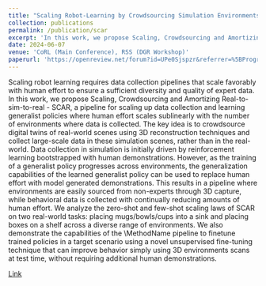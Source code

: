 ```yaml
---
title: "Scaling Robot-Learning by Crowdsourcing Simulation Environments"
collection: publications
permalink: /publication/scar
excerpt: 'In this work, we propose Scaling, Crowdsourcing and Amortizing Real-to-sim-to-real - SCAR, a pipeline for scaling up data collection and learning generalist policies where human effort scales sublinearly with the number of environments where data is collected. The key idea is to crowdsource digital twins of real-world scenes using 3D reconstruction techniques and collect large-scale data in these simulation scenes, rather than in the real-world. Data collection in simulation is initially driven by reinforcement learning bootstrapped with human demonstrations.'
date: 2024-06-07
venue: 'CoRL (Main Conference), RSS (DGR Workshop)'
paperurl: 'https://openreview.net/forum?id=UPe0Sjspzr&referrer=%5BProgram%20Chair%20Console%5D%28%2Fgroup%3Fid%3Droboticsfoundation.org%2FRSS%2F2024%2FWorkshop%2FDGR%2FProgram_Chairs%23paper-status%29'
---
```

Scaling robot learning requires data collection pipelines that scale favorably with human effort to ensure a sufficient diversity and quality of expert data. In this work, we propose Scaling, Crowdsourcing and Amortizing Real-to-sim-to-real - SCAR, a pipeline for scaling up data collection and learning generalist policies where human effort scales sublinearly with the number of environments where data is collected. The key idea is to crowdsource digital twins of real-world scenes using 3D reconstruction techniques and collect large-scale data in these simulation scenes, rather than in the real-world. Data collection in simulation is initially driven by reinforcement learning bootstrapped with human demonstrations. However, as the training of a generalist policy progresses across environments, the generalization capabilities of the learned generalist policy can be used to replace human effort with model generated demonstrations. This results in a pipeline where environments are easily sourced from non-experts through 3D capture, while behavioral data is collected with continually reducing amounts of human effort. We analyze the zero-shot and few-shot scaling laws of SCAR on two real-world tasks: placing mugs/bowls/cups into a sink and placing boxes on a shelf across a diverse range of environments. We also demonstrate the capabilities of the \MethodName pipeline to finetune trained policies in a target scenario using a novel unsupervised fine-tuning technique that can improve behavior simply using 3D environments scans at test time, without requiring additional human demonstrations.

[Link](https://openreview.net/forum?id=UPe0Sjspzr&referrer=%5BProgram%20Chair%20Console%5D%28%2Fgroup%3Fid%3Droboticsfoundation.org%2FRSS%2F2024%2FWorkshop%2FDGR%2FProgram_Chairs%23paper-status%29)